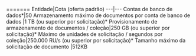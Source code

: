 =======
Entidade|Cota (oferta padrão)
---|---
Contas de banco de dados*|50
Armazenamento máximo de documentos por conta de banco de dados |1 TB (ou superior por solicitação)*
Provisionamento de armazenamento de documentos / coleção|250 GB (ou superior por solicitação)*
Máximo de unidades de solicitação / segundos por coleção|250\.000 RU/s (ou superior por solicitação)*
Tamanho máximo da solicitação de documento |512KB

<!---HONumber=AcomDC_0330_2016-->